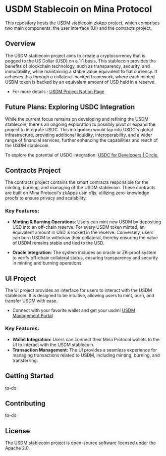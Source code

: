 # USDM Stablecoin on Mina Protocol

This repository hosts the USDM stablecoin zkApp project, which comprises two main components: the user interface (UI) and the contracts project.

## Overview

The USDM stablecoin project aims to create a cryptocurrency that is pegged to the US Dollar (USD) on a 1:1 basis. This stablecoin provides the benefits of blockchain technology, such as transparency, security, and immutability, while maintaining a stable value equivalent to fiat currency. It achieves this through a collateral-backed framework, where each minted USDM token is backed by an equivalent amount of USD held in a reserve.

 - For more details : [USDM Project Notion Page](https://uneven-asparagus-47e.notion.site/USDM-Stablecoin-6217ce83e3e94f6ab174a1abe3ad7c5c)

## Future Plans: Exploring USDC Integration

While the current focus remains on developing and refining the USDM stablecoin, there's an ongoing exploration to possibly pivot or expand the project to integrate USDC. This integration would tap into USDC's global infrastructure, providing additional liquidity, interoperability, and a wider range of financial services, further enhancing the capabilities and reach of the USDM stablecoin.

To explore the potential of USDC integration: [USDC for Developers | Circle.](https://www.circle.com/en/usdc/developers)

## Contracts Project

The contracts project contains the smart contracts responsible for the minting, burning, and managing of the USDM stablecoin. These contracts are built on Mina Protocol's zkApps usin o1js, utilizing zero-knowledge proofs to ensure privacy and scalability.

### Key Features:

- **Minting & Burning Operations**: Users can mint new USDM by depositing USD into an off-chain reserve. For every USDM token minted, an equivalent amount in USD is locked in the reserve. Conversely, users can burn USDM to withdraw their collateral, thereby ensuring the value of USDM remains stable and tied to the USD.

- **Oracle Integration**: The system includes an oracle or ZK-proof system to verify off-chain collateral status, ensuring transparency and security in minting and burning operations.

## UI Project

The UI project provides an interface for users to interact with the USDM stablecoin. It is designed to be intuitive, allowing users to mint, burn, and transfer USDM with ease.
 - Connect with your favorite wallet and get your usdm! [USDM Management Portal](https://inspector44.github.io/usdm/)

### Key Features:

- **Wallet Integration:** Users can connect their Mina Protocol wallets to the UI to interact with the USDM stablecoin.
- **Transaction Management:** The UI provides a seamless experience for managing transactions related to USDM, including minting, burning, and transferring.

## Getting Started

to-do

## Contributing

to-do

## License

The USDM stablecoin project is open-source software licensed under the Apache 2.0.
